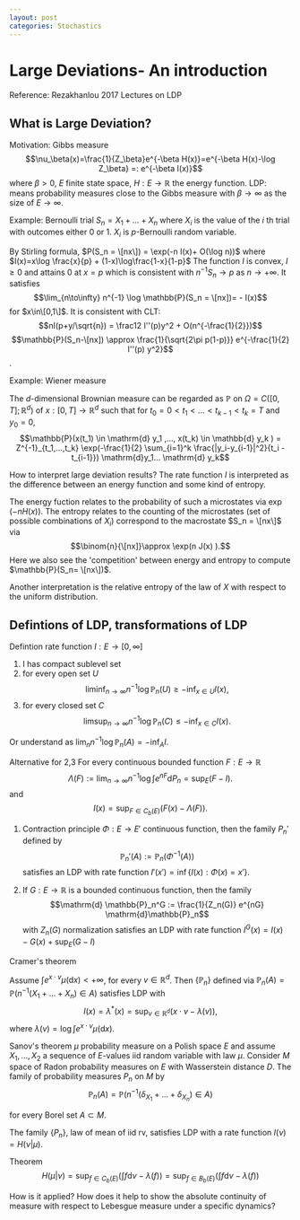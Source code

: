 ```yaml
---
layout: post
categories: Stochastics
---
```


# Large Deviations- An introduction
Reference: Rezakhanlou 2017 Lectures on LDP

## What is Large Deviation?

Motivation: 
Gibbs measure
$$\nu_\beta(x)=\frac{1}{Z_\beta}e^{-\beta H(x)}=e^{-\beta H(x)-\log Z_\beta} =: e^{-\beta I(x)}$$
where $\beta>0$, $E$ finite state space, $H:E\to\mathbb{R}$ the energy function.
LDP: means probability measures close to the Gibbs measure with $\beta \to \infty$ as the size of $E \to \infty$.

Example: Bernoulli trial
$S_n = X_1 + ... + X_n$ where $X_i$ is the value of the $i$ th trial with outcomes either $0$ or $1$. $X_i$ is $p$-Bernoulli random variable.

By Stirling formula,
$P(S_n = \[nx\]) = \exp(-n I(x)+ O(\log n))$ where $I(x)=x\log \frac{x}{p} + (1-x)\log\frac{1-x}{1-p}$
The function $I$ is convex, $I\ge 0$ and attains $0$ at $x=p$ which is consistent with $n^{-1} S_n \to p$ as $n\to +\infty$. It satisfies 
$$\lim_{n\to\infty} n^{-1} \log \mathbb{P}(S_n = \[nx])= - I(x)$$ for $x\in\[0,1\]$.
It is consistent with CLT:
$$nI(p+y/\sqrt{n}) = \frac12 I''(p)y^2 + O(n^{-\frac{1}{2}})$$
$$\mathbb{P}(S_n-\[nx]) \approx \frac{1}{\sqrt{2\pi p(1-p)}} e^{-\frac{1}{2} I''(p) y^2}$$.

Example: Wiener measure

The $d$-dimensional Brownian measure can be regarded as $\mathbb{P}$ on $\Omega= C([0,T];\mathbb{R}^d)$ of $x:[0,T]\to \mathbb{R}^d$ such that for $t_0=0<t_1<...<t_{k-1}<t_k = T$ and $y_0=0$,
$$\mathbb{P}(x(t_1) \in \mathrm{d} y_1 ,..., x(t_k) \in \mathbb{d} y_k ) = Z^{-1}_{t_1,...,t_k} \exp(-\frac{1}{2} \sum_{i=1}^k \frac{|y_i-y_{i-1}|^2}{t_i - t_{i-1}}) \mathrm{d}y_1... \mathrm{d} y_k$$


How to interpret large deviation results?
The rate function $I$ is interpreted as the difference between an energy function and some kind of entropy.

The energy fuction relates to the probability of such a microstates via $\exp(-n H(x))$.
The entropy relates to the counting of the microstates (set of possible combinations of $X_i$) correspond to the macrostate $S_n = \[nx\]$ via 
$$\binom{n}{\[nx]}\approx \exp(n J(x) ).$$ Here we also see the 'competition' between energy and entropy to compute $\mathbb{P}(S_n= \[nx\])$.

Another interpretation is the relative entropy of the law of $X$ with respect to the uniform distribution.

## Defintions of LDP, transformations of LDP

Defintion rate function $I:E \to [0,\infty]$
1. I has compact sublevel set
2. for every open set $U$
$$ \liminf_{n\to\infty} n^{-1} \log \mathbb{P}_n(U) \ge -\inf_{x\in U} I(x),$$
3. for every closed set $C$
$$ \limsup_{n\to\infty} n^{-1} \log \mathbb{P}_n (C) \le -\inf_{x\in C} I(x).$$

Or understand as $\lim_n n^{-1} \log \mathbb{P}_n(A) = -\inf_{A} I$.

Alternative for 2,3
For every continuous bounded function $F:E \to \mathbb{R}$
$$\Lambda(F):= \lim_{n\to\infty} n^{-1} \log \int e^{n F} \mathrm{d} P_n = \sup_{E}(F-I).$$
and 
$$I(x) = \sup_{F \in C_b(E)} (F(x) - \Lambda(F)).$$

1. Contraction principle $\Phi : E \to E'$ continuous function, then the family ${P_n'}$ defined by
$$\mathbb{P}_n'(A) := \mathbb{P}_n (\Phi^{-1}(A))$$ satisfies an LDP with rate function 
$I'(x')= \inf\{ I(x) : \Phi(x) = x'\}.$

2. If $G:E\to\mathbb{R}$ is a bounded continuous function, then the family
$$\mathrm{d} \mathbb{P}_n^G := \frac{1}{Z_n(G)} e^{nG} \mathrm{d}\mathbb{P}_n$$ with $Z_n(G)$ normalization
satisfies an LDP with rate function $I^G(x) = I(x) - G(x) + \sup_E (G-I)$

Cramer's theorem

Assume $\int e^{x \cdot v} \mu (\mathrm{d} x)<+\infty$, for every $v\in\mathbb{R}^d$. Then $\{\mathbb{P}_n\}$ defined via $\mathbb{P}_n(A)= \mathbb{P}( n^{-1}(X_1+...+X_n) \in A)$ satisfies LDP with 
$$I(x) = \lambda^* (x) = \sup_{v\in \mathbb{R}^d} (x \cdot v - \lambda(v)),$$ where $\lambda(v)= \log \int e^{x \cdot v} \mu(\mathrm{d} x).$

Sanov's theorem 
$\mu$ probability measure on a Polish space $E$ and assume $X_1,...,X_2$ a sequence of $E$-values iid random variable with law $\mu$. Consider $M$
 space of Radon probability measures on $E$ with Wasserstein distance $D$. The family of probability measures $P_n$ on $M$ by
 $$\mathbb{P}_n (A) = \mathbb{P}( n^{-1} (\delta_{X_1} + ...+\delta_{X_n}) \in A )$$ 
 
for every Borel set $A \subset M$. 

The family $\{P_n\}$, law of mean of iid rv, satisfies  LDP with a rate function $I(\nu) = H(\nu | \mu ).$

Theorem 
$$H(\mu|\nu)=\sup_{f \in C_b(E)}( \int f \mathrm{d} \nu - \lambda (f) )= \sup_{f \in B_b(E)} ( \int f \mathrm{d} \nu -\lambda(f))$$

How is it applied?
How does it help to show the absolute continuity of measure with respect to Lebesgue measure under a specific dynamics?

